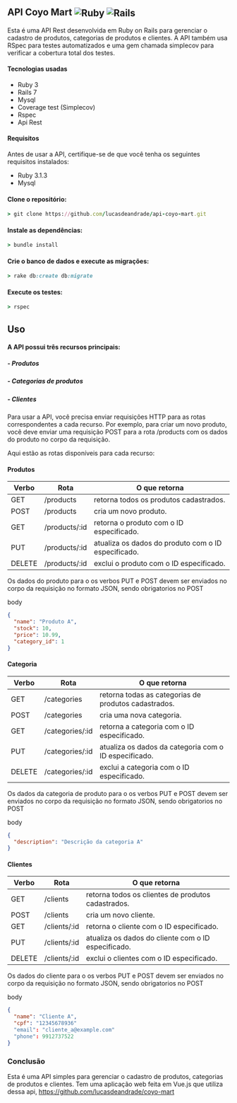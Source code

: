 <h2>
  API Coyo Mart
  <img align="center" alt="Ruby" src="https://img.shields.io/badge/Ruby-CC342D?style=for-the-badge&logo=ruby&logoColor=white">
  <img align="center" alt="Rails" src="https://img.shields.io/badge/Ruby_on_Rails-CC0000?style=for-the-badge&logo=ruby-on-rails&logoColor=white">
</h2>
Esta é uma API Rest desenvolvida em Ruby on Rails para gerenciar o cadastro de produtos, categorias de produtos e clientes. A API também usa RSpec para testes automatizados e uma gem chamada simplecov para verificar a cobertura total dos testes.

#### Tecnologias usadas
- Ruby 3
- Rails 7
- Mysql
- Coverage test (Simplecov)
- Rspec
- Api Rest

#### Requisitos
Antes de usar a API, certifique-se de que você tenha os seguintes requisitos instalados:

- Ruby 3.1.3
- Mysql

#### Clone o repositório:
```ruby
> git clone https://github.com/lucasdeandrade/api-coyo-mart.git
```
#### Instale as dependências:
```ruby
> bundle install
```
#### Crie o banco de dados e execute as migrações:

```ruby
> rake db:create db:migrate
```
#### Execute os testes:

```ruby
> rspec
```
## Uso
#### A API possui três recursos principais:

##### - Produtos
##### - Categorias de produtos
##### - Clientes
Para usar a API, você precisa enviar requisições HTTP para as rotas correspondentes a cada recurso. Por exemplo, para criar um novo produto, você deve enviar uma requisição POST para a rota /products com os dados do produto no corpo da requisição.

Aqui estão as rotas disponíveis para cada recurso:

#### Produtos

| Verbo | Rota | O que retorna |
|--- |--- |--- |
| GET | /products | retorna todos os produtos cadastrados. |
| POST | /products | cria um novo produto. |
| GET | /products/:id | retorna o produto com o ID especificado. |
| PUT | /products/:id | atualiza os dados do produto com o ID especificado. |
| DELETE | /products/:id | exclui o produto com o ID especificado. |


Os dados do produto para o os verbos PUT e POST devem ser enviados no corpo da requisição no formato JSON, sendo obrigatorios no POST

body
```json
{
  "name": "Produto A",
  "stock": 10,
  "price": 10.99,
  "category_id": 1
}
```
#### Categoria

| Verbo | Rota | O que retorna |
|--- |--- |--- |
| GET | /categories | retorna todas as categorias de produtos cadastrados. |
| POST | /categories | cria uma nova categoria. |
| GET | /categories/:id | retorna a categoria com o ID especificado. |
| PUT | /categories/:id | atualiza os dados da categoria com o ID especificado. |
| DELETE | /categories/:id | exclui a categoria com o ID especificado. |

Os dados da categoria de produto para o os verbos PUT e POST devem ser enviados no corpo da requisição no formato JSON, sendo obrigatorios no POST

body
```json
{
  "description": "Descrição da categoria A"
}
```
#### Clientes
| Verbo | Rota | O que retorna |
|--- |--- |--- |
| GET | /clients | retorna todos os clientes de produtos cadastrados. |
| POST | /clients | cria um novo cliente. |
| GET | /clients/:id | retorna o cliente com o ID especificado. |
| PUT | /clients/:id | atualiza os dados do cliente com o ID especificado. |
| DELETE | /clients/:id | exclui o clientes com o ID especificado. |

Os dados do cliente para o os verbos PUT e POST devem ser enviados no corpo da requisição no formato JSON, sendo obrigatorios no POST 

body
```json
{
  "name": "Cliente A",
  "cpf": "12345678936"
  "email": "cliente_a@example.com"
  "phone": 9912737522
}
```

### Conclusão
Esta é uma API simples para gerenciar o cadastro de produtos, categorias de produtos e clientes. Tem uma aplicação web feita em Vue.js que utiliza dessa api, https://github.com/lucasdeandrade/coyo-mart
